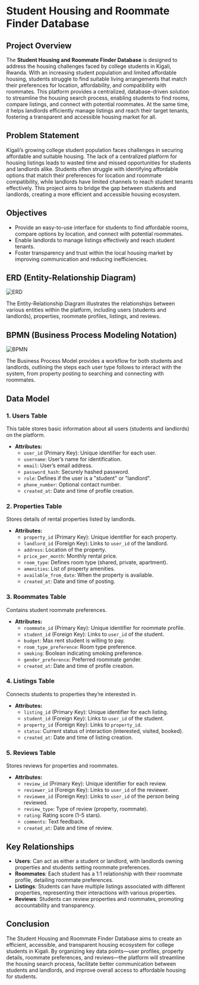 # Student Housing and Roommate Finder Database

## Project Overview

The **Student Housing and Roommate Finder Database** is designed to address the housing challenges faced by college students in Kigali, Rwanda. With an increasing student population and limited affordable housing, students struggle to find suitable living arrangements that match their preferences for location, affordability, and compatibility with roommates. This platform provides a centralized, database-driven solution to streamline the housing search process, enabling students to find rooms, compare listings, and connect with potential roommates. At the same time, it helps landlords efficiently manage listings and reach their target tenants, fostering a transparent and accessible housing market for all.

## Problem Statement

Kigali’s growing college student population faces challenges in securing affordable and suitable housing. The lack of a centralized platform for housing listings leads to wasted time and missed opportunities for students and landlords alike. Students often struggle with identifying affordable options that match their preferences for location and roommate compatibility, while landlords have limited channels to reach student tenants effectively. This project aims to bridge the gap between students and landlords, creating a more efficient and accessible housing ecosystem.

## Objectives

- Provide an easy-to-use interface for students to find affordable rooms, compare options by location, and connect with potential roommates.
- Enable landlords to manage listings effectively and reach student tenants.
- Foster transparency and trust within the local housing market by improving communication and reducing inefficiencies.

## ERD (Entity-Relationship Diagram)

![ERD](ERD.jpg)

The Entity-Relationship Diagram illustrates the relationships between various entities within the platform, including users (students and landlords), properties, roommate profiles, listings, and reviews.

## BPMN (Business Process Modeling Notation)

![BPMN](swimlanes.jpg)

The Business Process Model provides a workflow for both students and landlords, outlining the steps each user type follows to interact with the system, from property posting to searching and connecting with roommates.

## Data Model

### 1. Users Table
This table stores basic information about all users (students and landlords) on the platform.

- **Attributes:**
  - `user_id` (Primary Key): Unique identifier for each user.
  - `username`: User’s name for identification.
  - `email`: User’s email address.
  - `password_hash`: Securely hashed password.
  - `role`: Defines if the user is a "student" or "landlord".
  - `phone_number`: Optional contact number.
  - `created_at`: Date and time of profile creation.

### 2. Properties Table
Stores details of rental properties listed by landlords.

- **Attributes:**
  - `property_id` (Primary Key): Unique identifier for each property.
  - `landlord_id` (Foreign Key): Links to `user_id` of the landlord.
  - `address`: Location of the property.
  - `price_per_month`: Monthly rental price.
  - `room_type`: Defines room type (shared, private, apartment).
  - `amenities`: List of property amenities.
  - `available_from_date`: When the property is available.
  - `created_at`: Date and time of posting.

### 3. Roommates Table
Contains student roommate preferences.

- **Attributes:**
  - `roommate_id` (Primary Key): Unique identifier for roommate profile.
  - `student_id` (Foreign Key): Links to `user_id` of the student.
  - `budget`: Max rent student is willing to pay.
  - `room_type_preference`: Room type preference.
  - `smoking`: Boolean indicating smoking preference.
  - `gender_preference`: Preferred roommate gender.
  - `created_at`: Date and time of profile creation.

### 4. Listings Table
Connects students to properties they’re interested in.

- **Attributes:**
  - `listing_id` (Primary Key): Unique identifier for each listing.
  - `student_id` (Foreign Key): Links to `user_id` of the student.
  - `property_id` (Foreign Key): Links to `property_id`.
  - `status`: Current status of interaction (interested, visited, booked).
  - `created_at`: Date and time of listing creation.

### 5. Reviews Table
Stores reviews for properties and roommates.

- **Attributes:**
  - `review_id` (Primary Key): Unique identifier for each review.
  - `reviewer_id` (Foreign Key): Links to `user_id` of the reviewer.
  - `reviewee_id` (Foreign Key): Links to `user_id` of the person being reviewed.
  - `review_type`: Type of review (property, roommate).
  - `rating`: Rating score (1-5 stars).
  - `comments`: Text feedback.
  - `created_at`: Date and time of review.

## Key Relationships

- **Users**: Can act as either a student or landlord, with landlords owning properties and students setting roommate preferences.
- **Roommates**: Each student has a 1:1 relationship with their roommate profile, detailing roommate preferences.
- **Listings**: Students can have multiple listings associated with different properties, representing their interactions with various properties.
- **Reviews**: Students can review properties and roommates, promoting accountability and transparency.

## Conclusion

The Student Housing and Roommate Finder Database aims to create an efficient, accessible, and transparent housing ecosystem for college students in Kigali. By organizing key data points—user profiles, property details, roommate preferences, and reviews—the platform will streamline the housing search process, facilitate better communication between students and landlords, and improve overall access to affordable housing for students.
